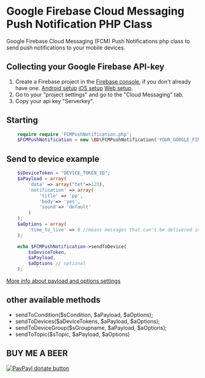 # Google Firebase Cloud Messaging Push Notification PHP Class

Google Firebase Cloud Messaging (FCM) Push Notifications php class to send push notifications to your mobile devices.

## Collecting your Google Firebase API-key
1. Create a Firebase project in the [Firebase console](https://console.firebase.google.com/), if you don't already have one. [Android setup](https://firebase.google.com/docs/android/setup) [iOS setup](https://firebase.google.com/docs/ios/setup) [Web setup](https://firebase.google.com/docs/web/setup).
2. Go to your "project settings" and go to the "Cloud Messaging" tab.
3. Copy your api key "Serverkey".

## Starting
```php
	require require 'FCMPushNotification.php'; 
	$FCMPushNotification = new \BD\FCMPushNotification('YOUR_GOOGLE_FIREBASE_APIKEY');
```

## Send to device example
```php
	$sDeviceToken = "DEVICE_TOKEN_ID";
	$aPayload = array(
		'data' => array("tet"=>123),
		'notification' => array(
			'title' => 'pp',
			'body'=> 'yes',
			'sound'=> 'default'
		)
	);
	$aOptions = array(
		'time_to_live' => 0 //means messages that can't be delivered immediately are discarded. 
	);

	echo $FCMPushNotification->sendToDevice(
		$sDeviceToken,		
		$aPayload,
		$aOptions // optional
	);
```
[More info about payload and options settings](https://firebase.google.com/docs/cloud-messaging/http-server-ref)

## other available methods
* sendToCondition($sCondition, $aPayload, $aOptions);
* sendToDevices($aDeviceTokens, $aPayload, $aOptions);
* sendToDeviceGroup($sGroupname, $aPayload, $aOptions);
* sendToTopic($sTopic, $aPayload, $aOptions)

## BUY ME A BEER
[![PayPayl donate button](https://img.shields.io/badge/paypal-donate-yellow.svg)](https://www.paypal.com/cgi-bin/webscr?cmd=_s-xclick&hosted_button_id=XX68BNMVCD7YS "Donate once-off to this project using Paypal")